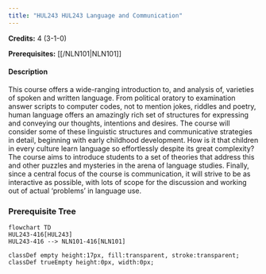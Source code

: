 ```yaml
---
title: "HUL243 HUL243 Language and Communication"
---
```

**Credits:** 4 (3-1-0)

**Prerequisites:** [[/NLN101|NLN101]]

#### Description
This course offers a wide-ranging introduction to, and analysis of, varieties of spoken and written language. From political oratory to examination answer scripts to computer codes, not to mention jokes, riddles and poetry, human language offers an amazingly rich set of structures for expressing and conveying our thoughts, intentions and desires. The course will consider some of these linguistic structures and communicative strategies in detail, beginning with early childhood development. How is it that children in every culture learn language so effortlessly despite its great complexity? The course aims to introduce students to a set of theories that address this and other puzzles and mysteries in the arena of language studies. Finally, since a central focus of the course is communication, it will strive to be as interactive as possible, with lots of scope for the discussion and working out of actual ‘problems’ in language use.

### Prerequisite Tree

```mermaid
flowchart TD
HUL243-416[HUL243]
HUL243-416 --> NLN101-416[NLN101]

classDef empty height:17px, fill:transparent, stroke:transparent;
classDef trueEmpty height:0px, width:0px;
```